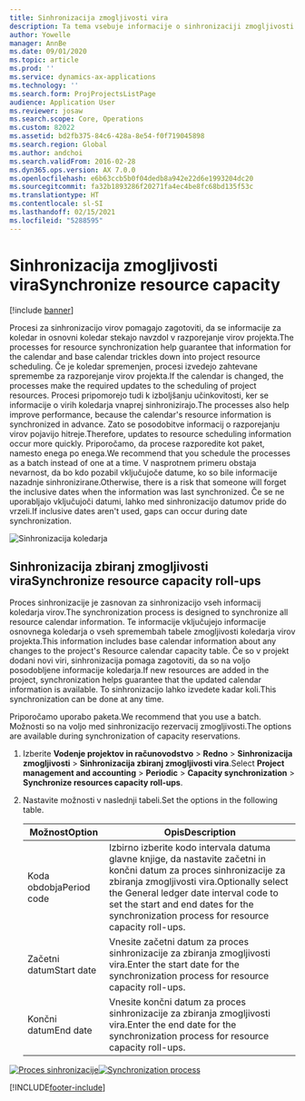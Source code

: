 ```yaml
---
title: Sinhronizacija zmogljivosti vira
description: Ta tema vsebuje informacije o sinhronizaciji zmogljivosti vira v koledarjih in projektih.
author: Yowelle
manager: AnnBe
ms.date: 09/01/2020
ms.topic: article
ms.prod: ''
ms.service: dynamics-ax-applications
ms.technology: ''
ms.search.form: ProjProjectsListPage
audience: Application User
ms.reviewer: josaw
ms.search.scope: Core, Operations
ms.custom: 82022
ms.assetid: bd2fb375-84c6-428a-8e54-f0f719045898
ms.search.region: Global
ms.author: andchoi
ms.search.validFrom: 2016-02-28
ms.dyn365.ops.version: AX 7.0.0
ms.openlocfilehash: e6b63ccb5b0f04dedb8a942e22d6e1993204dc20
ms.sourcegitcommit: fa32b1893286f20271fa4ec4be8fc68bd135f53c
ms.translationtype: HT
ms.contentlocale: sl-SI
ms.lasthandoff: 02/15/2021
ms.locfileid: "5288595"
---
```

# <a name="synchronize-resource-capacity"></a><span data-ttu-id="33d3e-103">Sinhronizacija zmogljivosti vira</span><span class="sxs-lookup"><span data-stu-id="33d3e-103">Synchronize resource capacity</span></span>

[!include [banner](../includes/banner.md)]

<span data-ttu-id="33d3e-104">Procesi za sinhronizacijo virov pomagajo zagotoviti, da se informacije za koledar in osnovni koledar stekajo navzdol v razporejanje virov projekta.</span><span class="sxs-lookup"><span data-stu-id="33d3e-104">The processes for resource synchronization help guarantee that information for the calendar and base calendar trickles down into project resource scheduling.</span></span> <span data-ttu-id="33d3e-105">Če je koledar spremenjen, procesi izvedejo zahtevane spremembe za razporejanje virov projekta.</span><span class="sxs-lookup"><span data-stu-id="33d3e-105">If the calendar is changed, the processes make the required updates to the scheduling of project resources.</span></span> <span data-ttu-id="33d3e-106">Procesi pripomorejo tudi k izboljšanju učinkovitosti, ker se informacije o virih koledarja vnaprej sinhronizirajo.</span><span class="sxs-lookup"><span data-stu-id="33d3e-106">The processes also help improve performance, because the calendar's resource information is synchronized in advance.</span></span> <span data-ttu-id="33d3e-107">Zato se posodobitve informacij o razporejanju virov pojavijo hitreje.</span><span class="sxs-lookup"><span data-stu-id="33d3e-107">Therefore, updates to resource scheduling information occur more quickly.</span></span> <span data-ttu-id="33d3e-108">Priporočamo, da procese razporedite kot paket, namesto enega po enega.</span><span class="sxs-lookup"><span data-stu-id="33d3e-108">We recommend that you schedule the processes as a batch instead of one at a time.</span></span> <span data-ttu-id="33d3e-109">V nasprotnem primeru obstaja nevarnost, da bo kdo pozabil vključujoče datume, ko so bile informacije nazadnje sinhronizirane.</span><span class="sxs-lookup"><span data-stu-id="33d3e-109">Otherwise, there is a risk that someone will forget the inclusive dates when the information was last synchronized.</span></span> <span data-ttu-id="33d3e-110">Če se ne uporabljajo vključujoči datumi, lahko med sinhronizacijo datumov pride do vrzeli.</span><span class="sxs-lookup"><span data-stu-id="33d3e-110">If inclusive dates aren't used, gaps can occur during date synchronization.</span></span>

![Sinhronizacija koledarja](./media/projectresourcing04-1024x471.jpg)

## <a name="synchronize-resource-capacity-roll-ups"></a><span data-ttu-id="33d3e-112">Sinhronizacija zbiranj zmogljivosti vira</span><span class="sxs-lookup"><span data-stu-id="33d3e-112">Synchronize resource capacity roll-ups</span></span>

<span data-ttu-id="33d3e-113">Proces sinhronizacije je zasnovan za sinhronizacijo vseh informacij koledarja virov.</span><span class="sxs-lookup"><span data-stu-id="33d3e-113">The synchronization process is designed to synchronize all resource calendar information.</span></span> <span data-ttu-id="33d3e-114">Te informacije vključujejo informacije osnovnega koledarja o vseh spremembah tabele zmogljivosti koledarja virov projekta.</span><span class="sxs-lookup"><span data-stu-id="33d3e-114">This information includes base calendar information about any changes to the project's Resource calendar capacity table.</span></span> <span data-ttu-id="33d3e-115">Če so v projekt dodani novi viri, sinhronizacija pomaga zagotoviti, da so na voljo posodobljene informacije koledarja.</span><span class="sxs-lookup"><span data-stu-id="33d3e-115">If new resources are added in the project, synchronization helps guarantee that the updated calendar information is available.</span></span> <span data-ttu-id="33d3e-116">To sinhronizacijo lahko izvedete kadar koli.</span><span class="sxs-lookup"><span data-stu-id="33d3e-116">This synchronization can be done at any time.</span></span>

<span data-ttu-id="33d3e-117">Priporočamo uporabo paketa.</span><span class="sxs-lookup"><span data-stu-id="33d3e-117">We recommend that you use a batch.</span></span> <span data-ttu-id="33d3e-118">Možnosti so na voljo med sinhronizacijo rezervacij zmogljivosti.</span><span class="sxs-lookup"><span data-stu-id="33d3e-118">The options are available during synchronization of capacity reservations.</span></span>

1. <span data-ttu-id="33d3e-119">Izberite **Vodenje projektov in računovodstvo** &gt; **Redno** &gt; **Sinhronizacija zmogljivosti** &gt; **Sinhronizacija zbiranj zmogljivosti vira**.</span><span class="sxs-lookup"><span data-stu-id="33d3e-119">Select **Project management and accounting** &gt; **Periodic** &gt; **Capacity synchronization** &gt; **Synchronize resources capacity roll-ups**.</span></span>
2. <span data-ttu-id="33d3e-120">Nastavite možnosti v naslednji tabeli.</span><span class="sxs-lookup"><span data-stu-id="33d3e-120">Set the options in the following table.</span></span>

    | <span data-ttu-id="33d3e-121">Možnost</span><span class="sxs-lookup"><span data-stu-id="33d3e-121">Option</span></span>      | <span data-ttu-id="33d3e-122">Opis</span><span class="sxs-lookup"><span data-stu-id="33d3e-122">Description</span></span> |
    |-------------|-------------|
    | <span data-ttu-id="33d3e-123">Koda obdobja</span><span class="sxs-lookup"><span data-stu-id="33d3e-123">Period code</span></span> | <span data-ttu-id="33d3e-124">Izbirno izberite kodo intervala datuma glavne knjige, da nastavite začetni in končni datum za proces sinhronizacije za zbiranja zmogljivosti vira.</span><span class="sxs-lookup"><span data-stu-id="33d3e-124">Optionally select the General ledger date interval code to set the start and end dates for the synchronization process for resource capacity roll-ups.</span></span> |
    | <span data-ttu-id="33d3e-125">Začetni datum</span><span class="sxs-lookup"><span data-stu-id="33d3e-125">Start date</span></span>  | <span data-ttu-id="33d3e-126">Vnesite začetni datum za proces sinhronizacije za zbiranja zmogljivosti vira.</span><span class="sxs-lookup"><span data-stu-id="33d3e-126">Enter the start date for the synchronization process for resource capacity roll-ups.</span></span> |
    | <span data-ttu-id="33d3e-127">Končni datum</span><span class="sxs-lookup"><span data-stu-id="33d3e-127">End date</span></span>    | <span data-ttu-id="33d3e-128">Vnesite končni datum za proces sinhronizacije za zbiranja zmogljivosti vira.</span><span class="sxs-lookup"><span data-stu-id="33d3e-128">Enter the end date for the synchronization process for resource capacity roll-ups.</span></span> |

<span data-ttu-id="33d3e-129">[![Proces sinhronizacije](./media/projectresourcing09.jpg)](./media/projectresourcing09.jpg)</span><span class="sxs-lookup"><span data-stu-id="33d3e-129">[![Synchronization process](./media/projectresourcing09.jpg)](./media/projectresourcing09.jpg)</span></span>


[!INCLUDE[footer-include](../includes/footer-banner.md)]